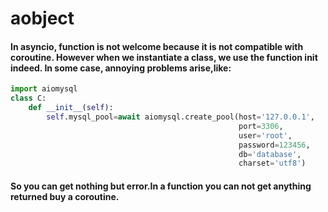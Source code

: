 # aobject
#### In asyncio, function is not welcome because it is not compatible with coroutine. However when we instantiate a class, we use the function __init__ indeed. In some case, annoying problems arise,like:

```Python
import aiomysql
class C:
    def __init__(self):
        self.mysql_pool=await aiomysql.create_pool(host='127.0.0.1', 
                                                   port=3306,
                                                   user='root',
                                                   password=123456,
                                                   db='database',
                                                   charset='utf8')
```

#### So you can get nothing but error.In a function you can not get anything returned buy a coroutine.
